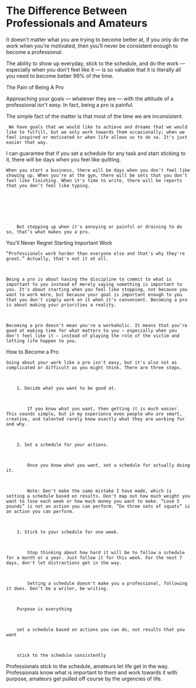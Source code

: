# The Difference Between Professionals and Amateurs

It doesn't matter what you are trying to become better at, if you only do the work when you’re motivated, then you’ll never be consistent enough to become a professional.

The ability to show up everyday, stick to the schedule, and do the work — especially when you don't feel like it — is so valuable that it is literally all you need to become better 99% of the time.

The Pain of Being A Pro

Approaching your goals — whatever they are — with the attitude of a professional isn't easy. In fact, being a pro is painful.

The simple fact of the matter is that most of the time we are inconsistent.















     We have goals that we would like to achieve and dreams that we would like to fulfill, but we only work towards them occasionally; when we feel inspired or motivated or when life allows us to do so. It's just easier that way.

I can guarantee that if you set a schedule for any task and start sticking to it, there will be days when you feel like quitting.

```
When you start a business, there will be days when you don’t feel like showing up. When you're at the gym, there will be sets that you don’t feel like finishing. When it's time to write, there will be reports that you don’t feel like typing. 







    But stepping up when it's annoying or painful or draining to do so, that’s what makes you a pro.
```

You'll Never Regret Starting Important Work

```
“Professionals work harder than everyone else and that's why they're great.” Actually, that's not it at all.



Being a pro is about having the discipline to commit to what is important to you instead of merely saying something is important to you. It's about starting when you feel like stopping, not because you want to work more, but because your goal is important enough to you that you don't simply work on it when it's convenient. Becoming a pro is about making your priorities a reality.



Becoming a pro doesn't mean you're a workaholic. It means that you’re good at making time for what matters to you — especially when you don't feel like it — instead of playing the role of the victim and letting life happen to you.
```

How to Become a Pro

```
Going about your work like a pro isn't easy, but it's also not as complicated or difficult as you might think. There are three steps.



    1. Decide what you want to be good at.



        If you know what you want, then getting it is much easier. This sounds simple, but in my experience even people who are smart, creative, and talented rarely know exactly what they are working for and why.



    2. Set a schedule for your actions.



        Once you know what you want, set a schedule for actually doing it.



        Note: Don't make the same mistake I have made, which is setting a schedule based on results. Don't map out how much weight you want to lose each week or how much money you want to make. “Lose 5 pounds” is not an action you can perform. “Do three sets of squats” is an action you can perform.



    3. Stick to your schedule for one week.



        Stop thinking about how hard it will be to follow a schedule for a month or a year. Just follow it for this week. For the next 7 days, don't let distractions get in the way.



        Setting a schedule doesn't make you a professional, following it does. Don’t be a writer, be writing.



    Purpose is everything



    set a schedule based on actions you can do, not results that you want



    stick to the schedule consistently
```

Professionals stick to the schedule, amateurs let life get in the way. Professionals know what is important to them and work towards it with purpose, amateurs get pulled off course by the urgencies of life.

